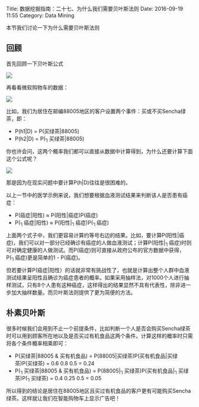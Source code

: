 Title: 数据挖掘指南：二十七、为什么我们需要贝叶斯法则
Date: 2016-09-19 11:55
Category: Data Mining


本节我们讨论一下为什么需要贝叶斯法则

## 回顾

首先回顾一下贝叶斯公式

![](http://i4.piimg.com/1949/66fcab48a22cacfd.png)

再看看微软购物车的数据：

![](http://i4.piimg.com/1949/9fa8ed165a949432.png)

比如，我们为居住在邮编88005地区的客户设置两个事件：买或不买Sencha绿茶，即：

* P(h1|D) = P(买绿茶|88005)
* P(h2|D) = P(┐买绿茶|88005)

你也许会问，这两个概率我们都可以直接从数据中计算得到，为什么还要计算下面这个公式呢？

![](http://i4.piimg.com/1949/505ab26d0636a87c.png)

那是因为在现实问题中要计算P(h|D)往往是很困难的。

以上一节中的医学示例来说，我们想要根据血液测试结果来判断该人是否患有癌症：

* P(癌症|阳性) ≈ P(阳性|癌症)P(癌症)
* P(┐癌症|阳性) ≈ P(阳性|┐癌症)P(┐癌症)


上面两个式子中，我们更容易计算约等号右边的结果。比如，要计算P(阳性|癌症)，我们可以对一部分已经确诊有癌症的人做血液测试；计算P(阳性|┐癌症)时则可对确定健康的人做测试。而P(癌症)则可直接从政府公布的官方数据中获得，P(┐癌症)更是简单的1 - P(癌症)。

但若要计算P(癌症|阳性）的话就非常有挑战性了，也就是计算出整个人群中血液测试结果呈阳性且确诊为癌症患者的概率。如果采用抽样法，对1000个人进行抽样测试，只有8个人患有这种癌症，这样得出的结果显然不具有代表性，除非进一步加大抽样数量。而贝叶斯法则提供了更为简便的方法。

## 朴素贝叶斯

很多时候我们会用到不止一个前提条件，比如判断一个人是否会购买Sencha绿茶时可以用到顾客所在地以及是否买过有机食品这两个条件。计算这样的概率时只需将各个条件概率相乘即可：

* P(买绿茶|88005 & 买有机食品) = P(88005|买绿茶)P(买有机食品|买绿茶)P(买绿茶) = 0.6 0.8 0.5 = 0.24
* P(┐买绿茶|88005 & 买有机食品) = P(88005|┐买绿茶)P(买有机食品|┐买绿茶)P(┐买绿茶) = 0.4 0.25 0.5 = 0.05

所以得到的结论是居住在88005地区且买过有机食品的客户更有可能购买Sencha绿茶。这样就让我们在智能购物车上显示广告吧！